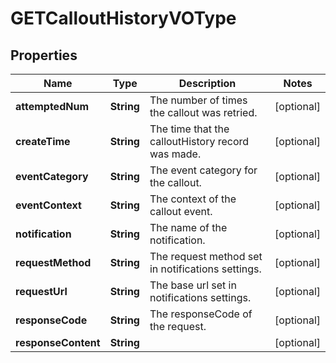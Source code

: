 

# GETCalloutHistoryVOType


## Properties

| Name | Type | Description | Notes |
|------------ | ------------- | ------------- | -------------|
|**attemptedNum** | **String** | The number of times the callout was retried.  |  [optional] |
|**createTime** | **String** | The time that the calloutHistory record was made.  |  [optional] |
|**eventCategory** | **String** | The event category for the callout.  |  [optional] |
|**eventContext** | **String** | The context of the callout event.  |  [optional] |
|**notification** | **String** | The name of the notification.  |  [optional] |
|**requestMethod** | **String** | The request method set in notifications settings.  |  [optional] |
|**requestUrl** | **String** | The base url set in notifications settings.  |  [optional] |
|**responseCode** | **String** | The responseCode of the request.  |  [optional] |
|**responseContent** | **String** |  |  [optional] |




